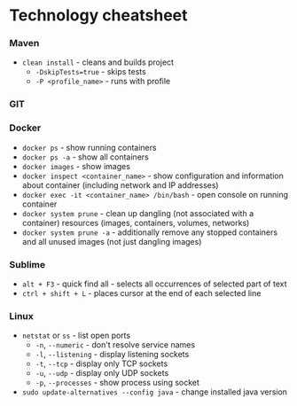 # Technology cheatsheet

### Maven
* `clean install` - cleans and builds project
    * `-DskipTests=true` - skips tests
    * `-P <profile_name>` - runs with profile
### GIT

### Docker
* `docker ps` - show running containers
* `docker ps -a` - show all containers
* `docker images` - show images
* `docker inspect <container_name>` - show configuration and information about container (including network and IP addresses) 
* `docker exec -it <container_name> /bin/bash` - open console on running container
* `docker system prune` - clean up dangling (not associated with a container) resources (images, containers, volumes, networks)
* `docker system prune -a` - additionally remove any stopped containers and all unused images (not just dangling images)

### Sublime
* `alt + F3` - quick find all - selects all occurrences of selected part of text
* `ctrl + shift + L` - places cursor at the end of each selected line

### Linux
* `netstat` or `ss` - list open ports
    * `-n`, `--numeric` - don't resolve service names
    * `-l`, `--listening` - display listening sockets
    * `-t`, `--tcp` - display only TCP sockets
    * `-u`, `--udp` - display only UDP sockets
    * `-p`, `--processes` - show process using socket
* `sudo update-alternatives --config java` - change installed java version
    
